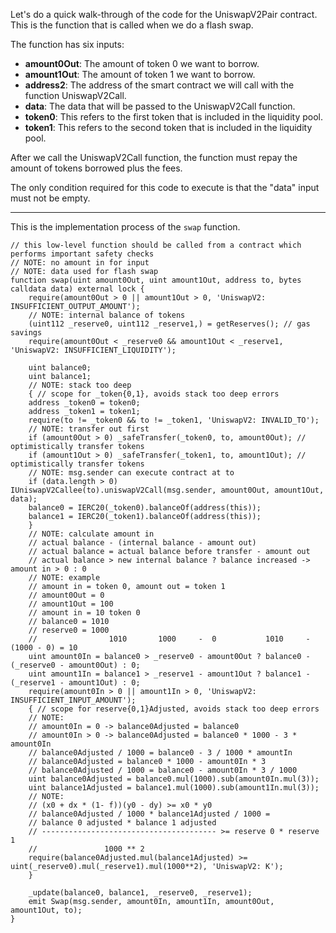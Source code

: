 Let's do a quick walk-through of the code for the UniswapV2Pair contract. This is the function that is called when we do a flash swap.  

The function has six inputs:

- **amount0Out**: The amount of token 0 we want to borrow.
- **amount1Out**: The amount of token 1 we want to borrow.
- **address2**: The address of the smart contract we will call with the function UniswapV2Call.
- **data**: The data that will be passed to the UniswapV2Call function. 
- **token0**: This refers to the first token that is included in the liquidity pool.
- **token1**: This refers to the second token that is included in the liquidity pool. 

After we call the UniswapV2Call function, the function must repay the amount of tokens borrowed plus the fees. 

The only condition required for this code to execute is that the "data" input must not be empty. 


---

This is the implementation process of the `swap` function.

```solidity
// this low-level function should be called from a contract which performs important safety checks
// NOTE: no amount in for input
// NOTE: data used for flash swap
function swap(uint amount0Out, uint amount1Out, address to, bytes calldata data) external lock {
    require(amount0Out > 0 || amount1Out > 0, 'UniswapV2: INSUFFICIENT_OUTPUT_AMOUNT');
    // NOTE: internal balance of tokens
    (uint112 _reserve0, uint112 _reserve1,) = getReserves(); // gas savings
    require(amount0Out < _reserve0 && amount1Out < _reserve1, 'UniswapV2: INSUFFICIENT_LIQUIDITY');

    uint balance0;
    uint balance1;
    // NOTE: stack too deep
    { // scope for _token{0,1}, avoids stack too deep errors
    address _token0 = token0;
    address _token1 = token1;
    require(to != _token0 && to != _token1, 'UniswapV2: INVALID_TO');
    // NOTE: transfer out first
    if (amount0Out > 0) _safeTransfer(_token0, to, amount0Out); // optimistically transfer tokens
    if (amount1Out > 0) _safeTransfer(_token1, to, amount1Out); // optimistically transfer tokens
    // NOTE: msg.sender can execute contract at to
    if (data.length > 0) IUniswapV2Callee(to).uniswapV2Call(msg.sender, amount0Out, amount1Out, data);
    balance0 = IERC20(_token0).balanceOf(address(this));
    balance1 = IERC20(_token1).balanceOf(address(this));
    }
    // NOTE: calculate amount in
    // actual balance - (internal balance - amount out)
    // actual balance = actual balance before transfer - amount out
    // actual balance > new internal balance ? balance increased -> amount in > 0 : 0
    // NOTE: example
    // amount in = token 0, amount out = token 1
    // amount0Out = 0
    // amount1Out = 100
    // amount in = 10 token 0
    // balance0 = 1010 
    // reserve0 = 1000
    //                1010       1000     -  0           1010     - (1000 - 0) = 10
    uint amount0In = balance0 > _reserve0 - amount0Out ? balance0 - (_reserve0 - amount0Out) : 0;
    uint amount1In = balance1 > _reserve1 - amount1Out ? balance1 - (_reserve1 - amount1Out) : 0;
    require(amount0In > 0 || amount1In > 0, 'UniswapV2: INSUFFICIENT_INPUT_AMOUNT');
    { // scope for reserve{0,1}Adjusted, avoids stack too deep errors
    // NOTE:
    // amount0In = 0 -> balance0Adjusted = balance0
    // amount0In > 0 -> balance0Adjusted = balance0 * 1000 - 3 * amount0In
    // balance0Adjusted / 1000 = balance0 - 3 / 1000 * amountIn
    // balance0Adjusted = balance0 * 1000 - amount0In * 3
    // balance0Adjusted / 1000 = balance0 - amount0In * 3 / 1000
    uint balance0Adjusted = balance0.mul(1000).sub(amount0In.mul(3));
    uint balance1Adjusted = balance1.mul(1000).sub(amount1In.mul(3));
    // NOTE: 
    // (x0 + dx * (1- f))(y0 - dy) >= x0 * y0
    // balance0Adjusted / 1000 * balance1Adjusted / 1000 = 
    // balance 0 adjusted * balance 1 adjusted
    // --------------------------------------- >= reserve 0 * reserve 1
    //               1000 ** 2
    require(balance0Adjusted.mul(balance1Adjusted) >= uint(_reserve0).mul(_reserve1).mul(1000**2), 'UniswapV2: K');
    }

    _update(balance0, balance1, _reserve0, _reserve1);
    emit Swap(msg.sender, amount0In, amount1In, amount0Out, amount1Out, to);
}

```
